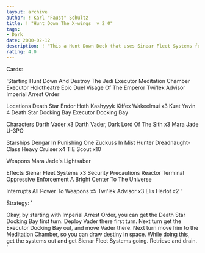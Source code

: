```yaml
---
layout: archive
author: ! Karl "Faust" Schultz
title: ! "Hunt Down The X-wings  v 2 0"
tags:
- Dark
date: 2000-02-12
description: ! "This a Hunt Down Deck that uses Sinear Fleet Systems for retreiving."
rating: 4.0
---
```

Cards: 

'Starting
Hunt Down And Destroy The Jedi
Executor Meditation Chamber
Executor Holotheatre
Epic Duel
Visage Of The Emperor
Twi'lek Advisor
Imperial Arrest Order

Locations
Death Star
Endor
Hoth
Kashyyyk
Kiffex
Wakeelmui x3
Kuat
Yavin 4
Death Star Docking Bay
Executor Docking Bay

Characters
Darth Vader x3
Darth Vader, Dark Lord Of The Sith x3
Mara Jade
U-3PO

Starships
Dengar In Punishing One
Zuckuss In Mist Hunter
Dreadnaught-Class Heavy Cruiser x4
TIE Scout x10

Weapons
Mara Jade's Lightsaber

Effects
Sienar Fleet Systems x3
Security Precautions
Reactor Terminal
Oppressive Enforcement
A Bright Center To The Universe

Interrupts
All Power To Weapons x5
Twi'lek Advisor x3
Elis Herlot x2
'

Strategy: '

Okay, by starting with Imperial Arrest Order, you can get the Death Star Docking Bay first turn. Deploy Vader there first turn. Next turn get the Executor Docking Bay out, and move Vader there. Next turn move him to the Meditation Chamber, so you can draw destiny in space. While doing this, get the systems out and get Sienar Fleet Systems going. Retrieve and drain.  '
